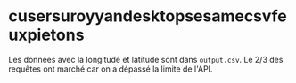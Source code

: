 # cusersuroyyandesktopsesamecsvfeuxpietons

Les données avec la longitude et latitude sont dans `output.csv`. Le 2/3 des requêtes ont marché car on a dépassé la limite de l'API.
